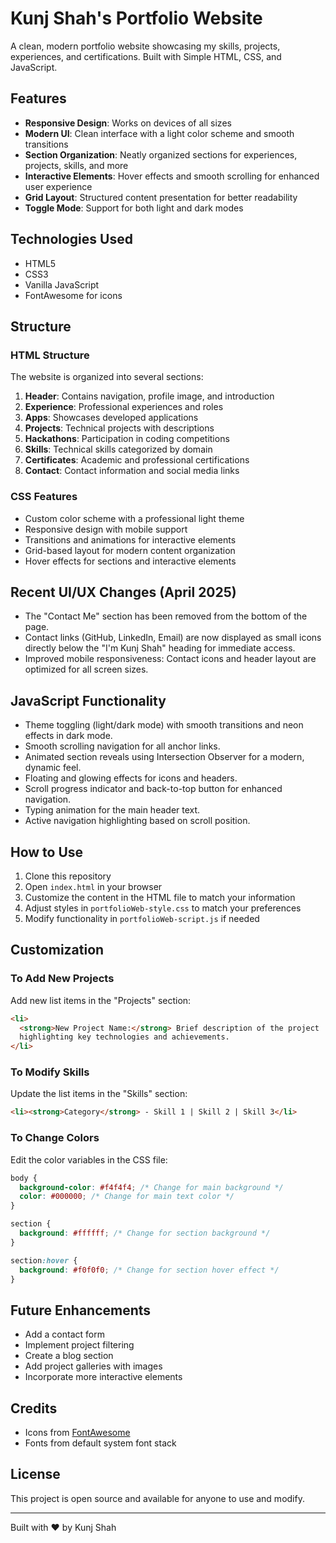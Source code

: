 # Kunj Shah's Portfolio Website

A clean, modern portfolio website showcasing my skills, projects, experiences, and certifications. Built with Simple HTML, CSS, and JavaScript.

## Features

- **Responsive Design**: Works on devices of all sizes
- **Modern UI**: Clean interface with a light color scheme and smooth transitions
- **Section Organization**: Neatly organized sections for experiences, projects, skills, and more
- **Interactive Elements**: Hover effects and smooth scrolling for enhanced user experience
- **Grid Layout**: Structured content presentation for better readability
- **Toggle Mode**: Support for both light and dark modes

## Technologies Used

- HTML5
- CSS3
- Vanilla JavaScript
- FontAwesome for icons

## Structure

### HTML Structure

The website is organized into several sections:

1. **Header**: Contains navigation, profile image, and introduction
2. **Experience**: Professional experiences and roles
3. **Apps**: Showcases developed applications
4. **Projects**: Technical projects with descriptions
5. **Hackathons**: Participation in coding competitions
6. **Skills**: Technical skills categorized by domain
7. **Certificates**: Academic and professional certifications
8. **Contact**: Contact information and social media links

### CSS Features

- Custom color scheme with a professional light theme
- Responsive design with mobile support
- Transitions and animations for interactive elements
- Grid-based layout for modern content organization
- Hover effects for sections and interactive elements

## Recent UI/UX Changes (April 2025)

- The "Contact Me" section has been removed from the bottom of the page.
- Contact links (GitHub, LinkedIn, Email) are now displayed as small icons directly below the "I'm Kunj Shah" heading for immediate access.
- Improved mobile responsiveness: Contact icons and header layout are optimized for all screen sizes.

## JavaScript Functionality

- Theme toggling (light/dark mode) with smooth transitions and neon effects in dark mode.
- Smooth scrolling navigation for all anchor links.
- Animated section reveals using Intersection Observer for a modern, dynamic feel.
- Floating and glowing effects for icons and headers.
- Scroll progress indicator and back-to-top button for enhanced navigation.
- Typing animation for the main header text.
- Active navigation highlighting based on scroll position.

## How to Use

1. Clone this repository
2. Open `index.html` in your browser
3. Customize the content in the HTML file to match your information
4. Adjust styles in `portfolioWeb-style.css` to match your preferences
5. Modify functionality in `portfolioWeb-script.js` if needed

## Customization

### To Add New Projects

Add new list items in the "Projects" section:

```html
<li>
  <strong>New Project Name:</strong> Brief description of the project
  highlighting key technologies and achievements.
</li>
```

### To Modify Skills

Update the list items in the "Skills" section:

```html
<li><strong>Category</strong> - Skill 1 | Skill 2 | Skill 3</li>
```

### To Change Colors

Edit the color variables in the CSS file:

```css
body {
  background-color: #f4f4f4; /* Change for main background */
  color: #000000; /* Change for main text color */
}

section {
  background: #ffffff; /* Change for section background */
}

section:hover {
  background: #f0f0f0; /* Change for section hover effect */
}
```

## Future Enhancements

- Add a contact form
- Implement project filtering
- Create a blog section
- Add project galleries with images
- Incorporate more interactive elements

## Credits

- Icons from [FontAwesome](https://fontawesome.com/)
- Fonts from default system font stack

## License

This project is open source and available for anyone to use and modify.

---

Built with ❤️ by Kunj Shah
